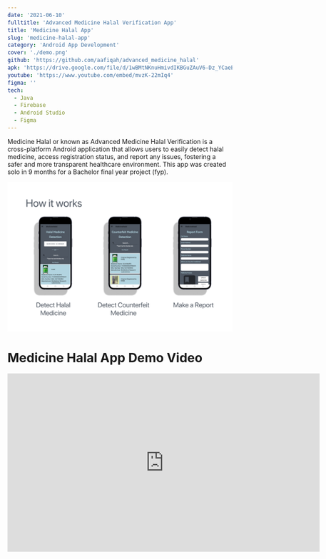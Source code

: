 ```yaml
---
date: '2021-06-10'
fulltitle: 'Advanced Medicine Halal Verification App'
title: 'Medicine Halal App'
slug: 'medicine-halal-app'
category: 'Android App Development'
cover: './demo.png'
github: 'https://github.com/aafiqah/advanced_medicine_halal'
apk: 'https://drive.google.com/file/d/1wBMtNKnuHmivdIKBGuZAuV6-Dz_YCaeE/view?usp=sharing'
youtube: 'https://www.youtube.com/embed/mvzK-22mIq4'
figma: ''
tech:
  - Java
  - Firebase
  - Android Studio
  - Figma
---
```


Medicine Halal or known as Advanced Medicine Halal Verification is a cross-platform Android application that allows users to easily detect halal medicine, access registration status, and report any issues, fostering a safer and more transparent healthcare environment. This app was created solo in 9 months for a Bachelor final year project (fyp).

![How it work](./medicine-halal-2.jpg)

# Medicine Halal App Demo Video

<div style="text-align: center;">
  <iframe width="700" height="400" src="https://www.youtube.com/embed/mvzK-22mIq4" frameborder="0" allowfullscreen></iframe>
</div>
